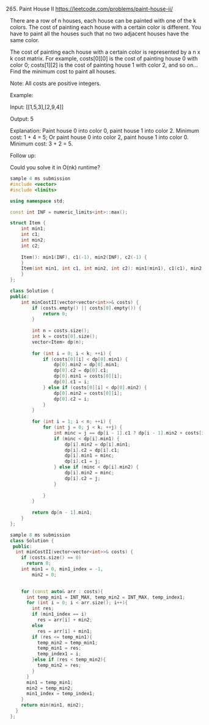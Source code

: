 265. Paint House II
https://leetcode.com/problems/paint-house-ii/

There are a row of n houses, each house can be painted with one of the k colors. The cost of painting each house with a certain color is different. You have to paint all the houses such that no two adjacent houses have the same color.

The cost of painting each house with a certain color is represented by a n x k cost matrix. For example, costs[0][0] is the cost of painting house 0 with color 0; costs[1][2] is the cost of painting house 1 with color 2, and so on... Find the minimum cost to paint all houses.

Note: All costs are positive integers.

Example:

Input: [[1,5,3],[2,9,4]]

Output: 5

Explanation: Paint house 0 into color 0, paint house 1 into color 2. Minimum cost: 1 + 4 = 5; 
             Or paint house 0 into color 2, paint house 1 into color 0. Minimum cost: 3 + 2 = 5. 
             
Follow up:

Could you solve it in O(nk) runtime?

```cpp
sample 4 ms submission
#include <vector>
#include <limits>

using namespace std;

const int INF = numeric_limits<int>::max();

struct Item {
    int min1;
    int c1;
    int min2;
    int c2;
    
    Item(): min1(INF), c1(-1), min2(INF), c2(-1) {
    }
    Item(int min1, int c1, int min2, int c2): min1(min1), c1(c1), min2(min2), c2(c2) {
    }
};

class Solution {
public:
    int minCostII(vector<vector<int>>& costs) {
        if (costs.empty() || costs[0].empty()) {
            return 0;
        }
        
        int n = costs.size();
        int k = costs[0].size();
        vector<Item> dp(n);
        
        for (int i = 0; i < k; ++i) {
            if (costs[0][i] < dp[0].min1) {
                dp[0].min2 = dp[0].min1;
                dp[0].c2 = dp[0].c1;
                dp[0].min1 = costs[0][i];
                dp[0].c1 = i;
            } else if (costs[0][i] < dp[0].min2) {
                dp[0].min2 = costs[0][i];
                dp[0].c2 = i;
            }
        }
        
        for (int i = 1; i < n; ++i) {
            for (int j = 0; j < k; ++j) {
                int minc = j == dp[i - 1].c1 ? dp[i - 1].min2 + costs[i][j] : dp[i - 1].min1 + costs[i][j];
                if (minc < dp[i].min1) {
                    dp[i].min2 = dp[i].min1;
                    dp[i].c2 = dp[i].c1;
                    dp[i].min1 = minc;
                    dp[i].c1 = j;
                } else if (minc < dp[i].min2) {
                    dp[i].min2 = minc;
                    dp[i].c2 = j;
                }
                
            }
        }
        
        return dp[n - 1].min1;
    }
};

sample 8 ms submission
class Solution {
 public:
  int minCostII(vector<vector<int>>& costs) {
    if (costs.size() == 0)
      return 0;
    int min1 = 0, min1_index = -1,
        min2 = 0;
    

    for (const auto& arr : costs){
      int temp_min1 = INT_MAX, temp_min2 = INT_MAX, temp_index1;
      for (int i = 0; i < arr.size(); i++){
        int res;
        if (min1_index == i)
          res = arr[i] + min2;
        else
          res = arr[i] + min1;
        if (res <= temp_min1){
          temp_min2 = temp_min1;
          temp_min1 = res;
          temp_index1 = i;
        }else if (res < temp_min2){
          temp_min2 = res;
        }
      }
      min1 = temp_min1;
      min2 = temp_min2;
      min1_index = temp_index1;
    }
    return min(min1, min2);
  }
};
```
